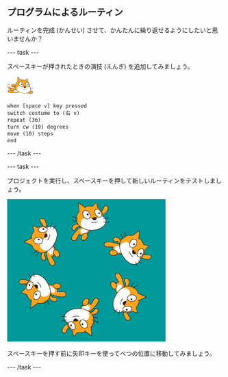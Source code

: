 ## プログラムによるルーティン

ルーティンを完成 (かんせい) させて、かんたんに繰り返せるようにしたいと思いませんか？

--- task ---

スペースキーが押されたときの演技 (えんぎ) を追加してみましょう。

![泳ぐネコのスプライト](images/swimmer-sprite.png)

```blocks3
when [space v] key pressed
switch costume to (右 v)
repeat (36)
turn cw (10) degrees
move (10) steps
end
```

--- /task ---

--- task ---

プロジェクトを実行し、スペースキーを押して新しいルーティンをテストしましょう。

![泳ぎまわるスプライト](images/swim-routine.png)

スペースキーを押す前に矢印キーを使ってべつの位置に移動してみましょう。

--- /task ---




